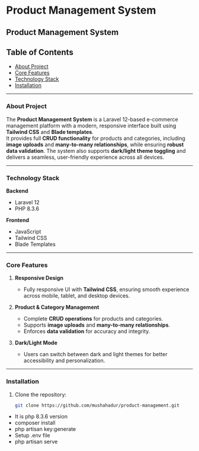 # Product Management System

<p align="center">
  <h2>Product Management System</h2>
</p>

## Table of Contents
- [About Project](#about)
- [Core Features](#features)
- [Technology Stack](#technology)
- [Installation](#installation)

---

### About Project <a name="about"></a>
The **Product Management System** is a Laravel 12-based e-commerce management platform with a modern, responsive interface built using **Tailwind CSS** and **Blade templates**.  
It provides full **CRUD functionality** for products and categories, including **image uploads** and **many-to-many relationships**, while ensuring **robust data validation**. The system also supports **dark/light theme toggling** and delivers a seamless, user-friendly experience across all devices.

---

### Technology Stack <a name="technology"></a>
**Backend**  
- Laravel 12  
- PHP 8.3.6  

**Frontend**  
- JavaScript  
- Tailwind CSS  
- Blade Templates  

---

### Core Features <a name="features"></a>
1. **Responsive Design**  
   - Fully responsive UI with **Tailwind CSS**, ensuring smooth experience across mobile, tablet, and desktop devices.  

2. **Product & Category Management**  
   - Complete **CRUD operations** for products and categories.  
   - Supports **image uploads** and **many-to-many relationships**.  
   - Enforces **data validation** for accuracy and integrity.  

3. **Dark/Light Mode**  
   - Users can switch between dark and light themes for better accessibility and personalization.  

---

### Installation <a name="installation"></a>
1. Clone the repository:  
   ```bash
   git clone https://github.com/mushahadur/product-management.git

- It is php 8.3.6 version
- composer install
- php artisan key:generate
- Setup .env file 
- php artisan serve